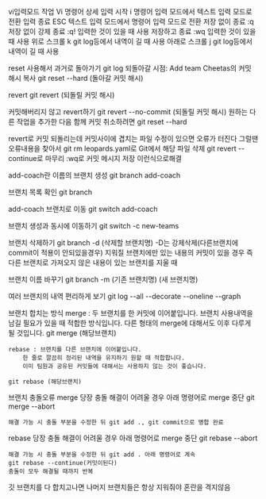 vi입력모드
작업 Vi 명령어 상세
입력 시작 i 명령어 입력 모드에서 텍스트 입력 모드로 전환
입력 종료 ESC 텍스트 입력 모드에서 명령어 입력 모드로 전환
저장 없이 종료 :q
저장 없이 강제 종료 :q! 입력한 것이 있을 때 사용
저장하고 종료 :wq 입력한 것이 있을 때 사용
위로 스크롤 k git log등에서 내역이 길 때 사용
아래로 스크롤 j git log등에서 내역이 길 때 사용

reset 사용해서 과거로 돌아가기
git log
되돌아갈 시점: Add team Cheetas의 커밋 해시 복사
git reset --hard (돌아갈 커밋 해시)

revert
git revert (되돌릴 커밋 해시)

커밋해버리지 않고 revert하기
git revert --no-commit (되돌릴 커밋 해시)
원하는 다른 작업을 추가한 다음 함께 커밋
취소하려면 git reset --hard

revert로 커밋 되돌리는데 커밋사이에 겹치는 파일 수정이 있으면 오류가 터진다
그럴땐 오류내용을 찾아서
git rm leopards.yaml로 Git에서 해당 파일 삭제
git revert --continue로 마무리
:wq로 커밋 메시지 저장
이런식으로해결

add-coach란 이름의 브랜치 생성
git branch add-coach

브랜치 목록 확인
git branch

add-coach 브랜치로 이동
git switch add-coach

브랜치 생성과 동시에 이동하기
git switch -c new-teams

브랜치 삭제하기
git branch -d (삭제할 브랜치명)
-D는 강제삭제(다른브랜치에 commit이 적용이 안되있을경우)
지워질 브랜치에만 있는 내용의 커밋이 있을 경우
즉 다른 브랜치로 가져오지 않은 내용이 있는 브랜치를 지울 때

브랜치 이름 바꾸기
git branch -m (기존 브랜치명) (새 브랜치명)

여러 브랜치의 내역 편리하게 보기
git log --all --decorate --oneline --graph

브랜치 합치는 방식
merge : 두 브랜치를 한 커밋에 이어붙입니다.
브랜치 사용내역을 남길 필요가 있을 때 적합한 방식입니다.
다른 형태의 merge에 대해서도 이후 다루게 될 것입니다.
git merge (해당브랜치)

    rebase : 브랜치를 다른 브랜치에 이어붙입니다.
        한 줄로 깔끔히 정리된 내역을 유지하기 원할 때 적합합니다.
        이미 팀원과 공유된 커밋들에 대해서는 사용하지 않는 것이 좋습니다.

    git rebase (해당브랜치)

브랜치 충돌오류
merge
당장 충돌 해결이 어려울 경우 아래 명령어로 merge 중단
git merge --abort

    해결 가능 시 충돌 부분을 수정한 뒤 git add ., git commit으로 병합 완료

rebase
당장 충돌 해결이 어려울 경우 아래 명령어로 merge 중단
git rebase --abort

    해결 가능 시 충돌 부분을 수정한 뒤 git add . 아래 명령어로 계속
    git rebase --continue(커밋이된다)
    충돌이 모두 해결될 때까지 반복

깃 브랜치를 다 합치고나면 나머지 브랜치들은 항상 지워줘야 혼란을 격지않음
